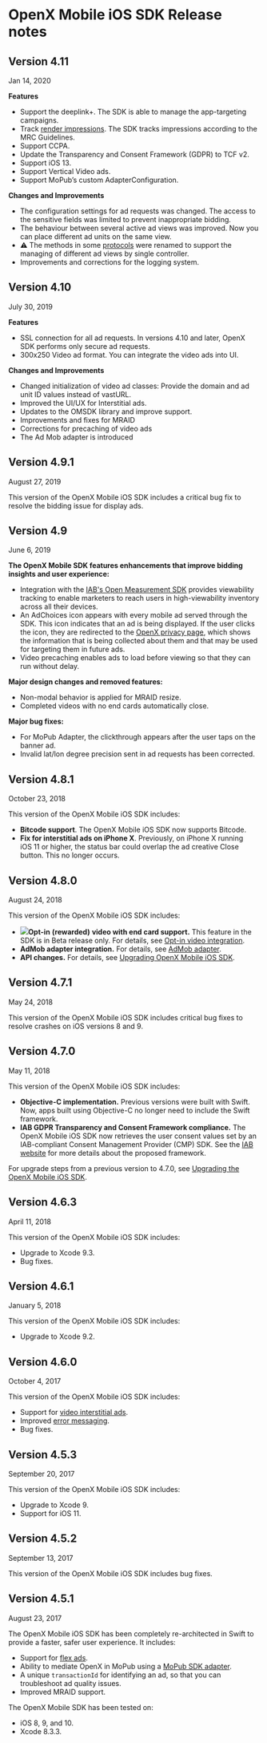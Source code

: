 OpenX Mobile iOS SDK Release notes
==================================

Version 4.11
-----------

Jan 14, 2020

**Features**

* Support the deeplink+. The SDK is able to manage the app-targeting campaigns. 
* Track [render impressions](info/ios-sdk-impression-tracking.md). The SDK tracks impressions according to the MRC Guidelines.
* Support CCPA.
* Update the Transparency and Consent Framework (GDPR) to TCF v2.
* Support iOS 13.
* Support Vertical Video ads. 
* Support MoPub’s custom AdapterConfiguration.

**Changes and Improvements**

* The configuration settings for ad requests was changed. The access to the sensitive fields was limited to prevent inappropriate bidding.
* The behaviour between several active ad views was improved. Now you can place different ad units on the same view.
* ⚠️ The methods in some [protocols](ios-sdk-delegates.md) were renamed to support the managing of different ad views by single controller.
* Improvements and corrections for the logging system. 


Version 4.10
-----------

July 30, 2019


**Features**

* SSL connection for all ad requests. In versions 4.10 and later, OpenX SDK performs only secure ad requests. 
* 300x250 Video ad format. You can integrate the video ads into UI.

**Changes and Improvements**

* Changed initialization of video ad classes: Provide the domain and ad unit ID values instead of vastURL.
* Improved the UI/UX for Interstitial ads. 
* Updates to the OMSDK library and improve support.
* Improvements and fixes for MRAID  
* Corrections for precaching of video ads
* The Ad Mob adapter is introduced


Version 4.9.1
-----------

August 27, 2019

This version of the OpenX Mobile iOS SDK includes a critical bug fix to resolve the bidding issue for display ads.


Version 4.9
-----------

June 6, 2019

**The OpenX Mobile SDK features enhancements that improve bidding insights and user experience:**

* Integration with the [IAB's Open Measurement SDK](https://iabtechlab.com/standards/open-measurement-sdk/) provides viewability tracking to enable marketers to reach users in high-viewability inventory across all their devices.
* An AdChoices icon appears with every mobile ad served through the SDK. This icon indicates that an ad is being displayed. If the user clicks the icon, they are redirected to the [OpenX privacy page](https://www.openx.com/legal/privacy-policy/), which shows the information that is being collected about them and that may be used for targeting them in future ads.
* Video precaching enables ads to load before viewing so that they can run without delay.

**Major design changes and removed features:**

* Non-modal behavior is applied for MRAID resize.
* Completed videos with no end cards automatically close.

**Major bug fixes:**

* For MoPub Adapter, the clickthrough appears after the user taps on the banner ad.
* Invalid lat/lon degree precision sent in ad requests has been corrected. 

Version 4.8.1
-------------

October 23, 2018

This version of the OpenX Mobile iOS SDK includes:

-   **Bitcode support**. The OpenX Mobile iOS SDK now supports Bitcode.
-   **Fix for interstitial ads on iPhone X**. Previously, on iPhone X
    running iOS 11 or higher, the status bar could overlap the ad
    creative Close button. This no longer occurs.

Version 4.8.0
---------------------

August 24, 2018

This version of the OpenX Mobile iOS SDK includes:

-   ![](res/Beta-banner.png)**Opt-in** **(rewarded)**
    **video with end card support.** This feature in the SDK is in Beta release only. For details, see [Opt-in video integration](ios-sdk-video-optin-integration.md).
-   **AdMob adapter integration.** For details, see [AdMob adapter](ios-sdk-admob-adapter.md).
-   **API changes.** For details, see [Upgrading OpenX Mobile iOS SDK](ios-sdk-upgrading.md).

Version 4.7.1
-------------

May 24, 2018

This version of the OpenX Mobile iOS SDK includes critical bug fixes to
resolve crashes on iOS versions 8 and 9.

Version 4.7.0
-------------------------

May 11, 2018

This version of the OpenX Mobile iOS SDK includes:

-   **Objective-C implementation.** Previous versions were built with
    Swift. Now, apps built using Objective-C no longer need to include
    the Swift framework.
-   **IAB GDPR Transparency and Consent Framework compliance.** The
    OpenX Mobile iOS SDK now retrieves the user consent values set by an
    IAB-compliant Consent Management Provider (CMP) SDK. See the [IAB website](https://www.iab.com/news/iab-europe-releases-gdpr-transparency-consent-framework-public-comment/)
    for more details about the proposed framework.

For upgrade steps from a previous version to 4.7.0, see [Upgrading the OpenX Mobile iOS SDK](ios-sdk-upgrading.md).

Version 4.6.3
-------------

April 11, 2018

This version of the OpenX Mobile iOS SDK includes:

-   Upgrade to Xcode 9.3.
-   Bug fixes.

Version 4.6.1 
-------------

January 5, 2018

This version of the OpenX Mobile iOS SDK includes:

-   Upgrade to Xcode 9.2.

Version 4.6.0
-------------

October 4, 2017

This version of the OpenX Mobile iOS SDK includes:

-   Support for [video interstitial
    ads](ios-sdk-video-interstitial-integration.md).
-   Improved [error messaging](ios-sdk-logging.md).
-   Bug fixes.

Version 4.5.3
-------------

September 20, 2017

This version of the OpenX Mobile iOS SDK includes:

-   Upgrade to Xcode 9.
-   Support for iOS 11.

Version 4.5.2
-------------

September 13, 2017

This version of the OpenX Mobile iOS SDK includes bug fixes.

Version 4.5.1
-------------

August 23, 2017

The OpenX Mobile iOS SDK has been completely re-architected in Swift to
provide a faster, safer user experience. It includes:

-   Support for [flex ads](ios-sdk-flex-ads.md).
-   Ability to mediate OpenX in MoPub using a [MoPub SDK
    adapter](ios-sdk-mopub-adapter.md).
-   A unique `transactionId` for identifying an ad, so that you can
    troubleshoot ad quality issues.
-   Improved MRAID support.

The OpenX Mobile SDK has been tested on:

-   iOS 8, 9, and 10.
-   Xcode 8.3.3.
